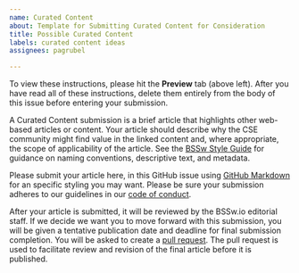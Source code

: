 ```yaml
---
name: Curated Content
about: Template for Submitting Curated Content for Consideration
title: Possible Curated Content
labels: curated content ideas
assignees: pagrubel

---
```


To view these instructions, please hit the **Preview** tab (above left). After you have read all of these instructions, delete them entirely from the body of this issue before entering your submission.

A Curated Content submission is a brief article that highlights other web-based articles or content.  Your article should describe why the CSE community might find value in the linked content and, where appropriate, the scope of applicability of the article. See the [BSSw Style Guide](../StyleGuide.md) for guidance on naming conventions, descriptive text, and metadata.  

Please submit your article here, in this GitHub issue using [GitHub Markdown](https://guides.github.com/features/mastering-markdown) for an specific styling you may want. Please be sure your submission adheres to our guidelines in our [code of conduct](CODE_OF_CONDUCT.md).

After your article is submitted, it will be reviewed by the BSSw.io editorial staff. If we decide we want you to move forward with this submission, you will be given a tentative publication date and deadline for final submission completion. You will be asked to create a [pull request](https://help.github.com/en/articles/creating-a-pull-request). The pull request is used to facilitate review and revision of the final article before it is published.
